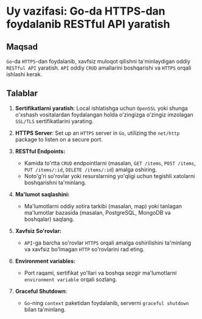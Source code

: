 # Uy vazifasi: Go-da HTTPS-dan foydalanib RESTful API yaratish

## Maqsad
`Go`-da `HTTPS`-dan foydalanib, xavfsiz muloqot qilishni ta'minlaydigan oddiy `RESTful API` yaratish. `API` oddiy `CRUD` amallarini boshqarishi va `HTTPS` orqali ishlashi kerak.

## Talablar
1. **Sertifikatlarni yaratish**: Local ishlatishga uchun `OpenSSL` yoki shunga o'xshash vositalardan foydalangan holda o'zingizga o'zingiz imzolagan `SSL/TLS` sertifikatlarini yarating.

2. **HTTPS Server**: Set up an `HTTPS` server in `Go`, utilizing the `net/http` package to listen on a secure port.
    
3. **RESTful Endpoints:**
    - Kamida to'rtta `CRUD` endpointlarni (masalan, `GET /items`, `POST /items`, `PUT /items/:id`, `DELETE /items/:id`) amalga oshiring.
    - Noto'g'ri so'rovlar yoki resurslarning yo'qligi uchun tegishli xatolarni boshqarishni ta'minlang.

4. **Ma'lumot saqlashini:**
    - Ma'lumotlarni oddiy xotira tarkibi (masalan, map) yoki tanlagan ma'lumotlar bazasida (masalan, PostgreSQL, MongoDB va boshqalar) saqlang.

5. **Xavfsiz So'rovlar:**
    - `API`-ga barcha so'rovlar `HTTPS` orqali amalga oshirilishini ta'minlang va xavfsiz bo'lmagan `HTTP` so'rovlarini rad eting.

6. **Environment variables:**
    - Port raqami, sertifikat yo'llari va boshqa sezgir ma'lumotlarni `environment variable` orqali sozlang.

7. **Graceful Shutdown**:
    - `Go`-ning `context` paketidan foydalanib, serverni `graceful shutdown` bilan ta'minlang.